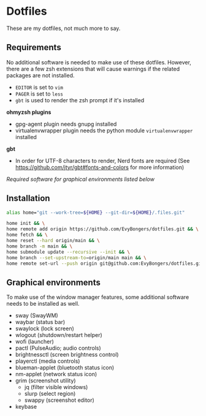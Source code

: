 # Dotfiles

These are my dotfiles, not much more to say.

## Requirements

No additional software is needed to make use of these dotfiles. However, there
are a few zsh extensions that will cause warnings if the related packages are
not installed.

- `EDITOR` is set to `vim`
- `PAGER` is set to `less`
- `gbt` is used to render the zsh prompt if it's installed

**ohmyzsh plugins**

- gpg-agent plugin needs gnupg installed
- virtualenvwrapper plugin needs the python module `virtualenvwrapper` installed

**gbt**

- In order for UTF-8 characters to render, Nerd fonts are required
  (See https://github.com/jtyr/gbt#fonts-and-colors for more information)

_Required software for graphical environments listed below_

## Installation

```bash
alias home="git --work-tree=${HOME} --git-dir=${HOME}/.files.git"

home init && \
home remote add origin https://github.com/EvyBongers/dotfiles.git && \
home fetch && \
home reset --hard origin/main && \
home branch -m main && \
home submodule update --recursive --init && \
home branch --set-upstream-to=origin/main main && \
home remote set-url --push origin git@github.com:EvyBongers/dotfiles.git
```

## Graphical environments

To make use of the window manager features, some additional software needs to
be installed as well.

- sway (SwayWM)
- waybar (status bar)
- swaylock (lock screen)
- wlogout (shutdown/restart helper)
- wofi (launcher)
- pactl (PulseAudio; audio controls)
- brightnessctl (screen brightness control)
- playerctl (media controls)
- blueman-applet (bluetooth status icon)
- nm-applet (network status icon)
- grim (screenshot utility)
  - jq (filter visible windows)
  - slurp (select region)
  - swappy (screenshot editor)
- keybase
